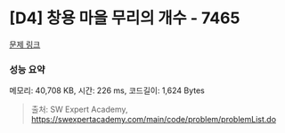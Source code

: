 # [D4] 창용 마을 무리의 개수 - 7465 

[문제 링크](https://swexpertacademy.com/main/code/problem/problemDetail.do?contestProbId=AWngfZVa9XwDFAQU) 

### 성능 요약

메모리: 40,708 KB, 시간: 226 ms, 코드길이: 1,624 Bytes



> 출처: SW Expert Academy, https://swexpertacademy.com/main/code/problem/problemList.do